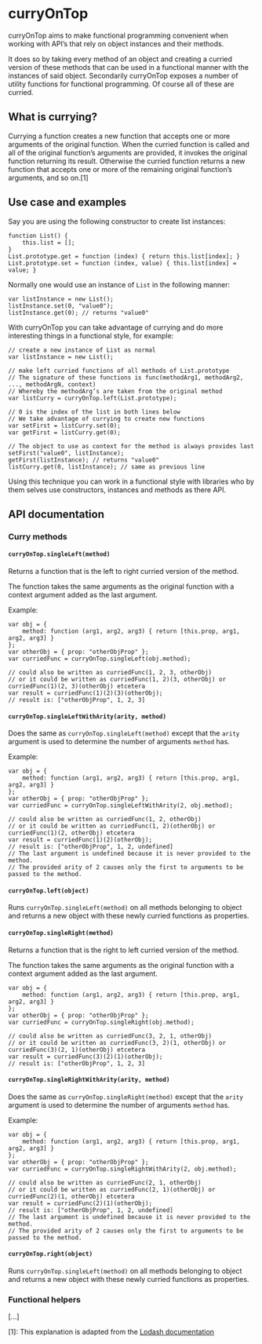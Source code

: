 # curryOnTop

curryOnTop aims to make functional programming convenient when working with API’s that rely on object instances and their methods.

It does so by taking every method of an object and creating a curried version of these methods that can be used in a functional manner with the instances of said object. Secondarily curryOnTop exposes a number of utility functions for functional programming. Of course all of these are curried.


## What is currying?

Currying a function creates a new function that accepts one or more arguments of the original function. When the curried function is called and all of the original function’s arguments are provided, it invokes the original function returning its result. Otherwise the curried function returns a new function that accepts one or more of the remaining original function’s arguments, and so on.[1]


## Use case and examples

Say you are using the following constructor to create list instances:

	function List() {
		this.list = [];
	}
	List.prototype.get = function (index) { return this.list[index]; }
	List.prototype.set = function (index, value) { this.list[index] = value; }


Normally one would use an instance of `List` in the following manner:

	var listInstance = new List();
	listInstance.set(0, "value0");
	listInstance.get(0); // returns "value0"


With curryOnTop you can take advantage of currying and do more interesting things in a functional style, for example:

	// create a new instance of List as normal
	var listInstance = new List();

	// make left curried functions of all methods of List.prototype
	// The signature of these functions is func(methodArg1, methodArg2, ..., methodArgN, context)
	// Whereby the methodArg’s are taken from the original method
	var listCurry = curryOnTop.left(List.prototype);

	// 0 is the index of the list in both lines below
	// We take advantage of currying to create new functions
	var setFirst = listCurry.set(0);
	var getFirst = listCurry.get(0);

	// The object to use as context for the method is always provides last
	setFirst("value0", listInstance);
	getFirst(listInstance); // returns "value0"
	listCurry.get(0, listInstance); // same as previous line

Using this technique you can work in a functional style with libraries who by them selves use constructors, instances and methods as there API.


## API documentation

### Curry methods

#### `curryOnTop.singleLeft(method)`

Returns a function that is the left to right curried version of the method.

The function takes the same arguments as the original function with a context argument added as the last argument.

Example:

	var obj = {
		method: function (arg1, arg2, arg3) { return [this.prop, arg1, arg2, arg3] }
	};
	var otherObj = { prop: "otherObjProp" };
	var curriedFunc = curryOnTop.singleLeft(obj.method);

	// could also be written as curriedFunc(1, 2, 3, otherObj)
	// or it could be written as curriedFunc(1, 2)(3, otherObj) or curriedFunc(1)(2, 3)(otherObj) etcetera
	var result = curriedFunc(1)(2)(3)(otherObj);
	// result is: ["otherObjProp", 1, 2, 3]


#### `curryOnTop.singleLeftWithArity(arity, method)`

Does the same as `curryOnTop.singleLeft(method)` except that the `arity` argument is used to determine the number of arguments `method` has.


Example:

	var obj = {
		method: function (arg1, arg2, arg3) { return [this.prop, arg1, arg2, arg3] }
	};
	var otherObj = { prop: "otherObjProp" };
	var curriedFunc = curryOnTop.singleLeftWithArity(2, obj.method);

	// could also be written as curriedFunc(1, 2, otherObj)
	// or it could be written as curriedFunc(1, 2)(otherObj) or curriedFunc(1)(2, otherObj) etcetera
	var result = curriedFunc(1)(2)(otherObj);
	// result is: ["otherObjProp", 1, 2, undefined]
	// The last argument is undefined because it is never provided to the method.
	// The provided arity of 2 causes only the first to arguments to be passed to the method.


#### `curryOnTop.left(object)`

Runs `curryOnTop.singleLeft(method)` on all methods belonging to object and returns a new object with these newly curried functions as properties.


#### `curryOnTop.singleRight(method)`

Returns a function that is the right to left curried version of the method.

The function takes the same arguments as the original function with a context argument added as the last argument.

	var obj = {
		method: function (arg1, arg2, arg3) { return [this.prop, arg1, arg2, arg3] }
	};
	var otherObj = { prop: "otherObjProp" };
	var curriedFunc = curryOnTop.singleRight(obj.method);

	// could also be written as curriedFunc(3, 2, 1, otherObj)
	// or it could be written as curriedFunc(3, 2)(1, otherObj) or curriedFunc(3)(2, 1)(otherObj) etcetera
	var result = curriedFunc(3)(2)(1)(otherObj);
	// result is: ["otherObjProp", 1, 2, 3]


#### `curryOnTop.singleRightWithArity(arity, method)`

Does the same as `curryOnTop.singleRight(method)` except that the `arity` argument is used to determine the number of arguments `method` has.

Example:

	var obj = {
		method: function (arg1, arg2, arg3) { return [this.prop, arg1, arg2, arg3] }
	};
	var otherObj = { prop: "otherObjProp" };
	var curriedFunc = curryOnTop.singleRightWithArity(2, obj.method);

	// could also be written as curriedFunc(2, 1, otherObj)
	// or it could be written as curriedFunc(2, 1)(otherObj) or curriedFunc(2)(1, otherObj) etcetera
	var result = curriedFunc(2)(1)(otherObj);
	// result is: ["otherObjProp", 1, 2, undefined]
	// The last argument is undefined because it is never provided to the method.
	// The provided arity of 2 causes only the first to arguments to be passed to the method.


#### `curryOnTop.right(object)`

Runs `curryOnTop.singleLeft(method)` on all methods belonging to object and returns a new object with these newly curried functions as properties.


### Functional helpers

[...]


[1]: This explanation is adapted from the [Lodash documentation](https://lodash.com/docs#curry)